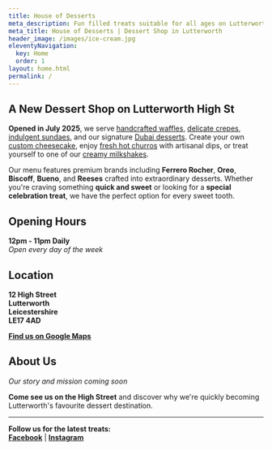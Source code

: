 ```yaml
---
title: House of Desserts
meta_description: Fun filled treats suitable for all ages on Lutterworth High Street
meta_title: House of Desserts | Dessert Shop in Lutterworth
header_image: /images/ice-cream.jpg
eleventyNavigation:
  key: Home
  order: 1
layout: home.html
permalink: /
---
```


## A New Dessert Shop on Lutterworth High St

**Opened in July 2025**, we serve [handcrafted waffles](/menus/waffles/), [delicate crepes](/menus/crepes/), [indulgent sundaes](/menus/sundaes/), and our signature [Dubai desserts](/menus/dubai-desserts/). Create your own [custom cheesecake](/menus/cheesecakes/), enjoy [fresh hot churros](/menus/churros/) with artisanal dips, or treat yourself to one of our [creamy milkshakes](/menus/milkshakes/).

Our menu features premium brands including **Ferrero Rocher**, **Oreo**, **Biscoff**, **Bueno**, and **Reeses** crafted into extraordinary desserts. Whether you're craving something **quick and sweet** or looking for a **special celebration treat**, we have the perfect option for every sweet tooth.

## Opening Hours

**12pm - 11pm Daily**  
*Open every day of the week*

## Location

**12 High Street**  
**Lutterworth**  
**Leicestershire**  
**LE17 4AD**

[**Find us on Google Maps**](https://maps.app.goo.gl/4ZMZVLooaErnYnWw6)

## About Us

*Our story and mission coming soon*

**Come see us on the High Street** and discover why we're quickly becoming Lutterworth's favourite dessert destination.

---

**Follow us for the latest treats:**  
[**Facebook**](https://www.facebook.com/profile.php?id=61576113030850) | [**Instagram**](https://www.instagram.com/house_of_dessert_s)
